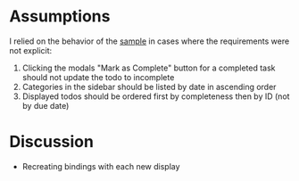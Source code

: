 # Assumptions
I relied on the behavior of the [sample](https://d3905n0khyu9wc.cloudfront.net/assessment/todo-js/todo_v3.html) in cases where the requirements were not explicit:
1) Clicking the modals "Mark as Complete" button for a completed task should not update the todo to incomplete
2) Categories in the sidebar should be listed by date in ascending order
3) Displayed todos should be ordered first by completeness then by ID (not by due date)

# Discussion
* Recreating bindings with each new display